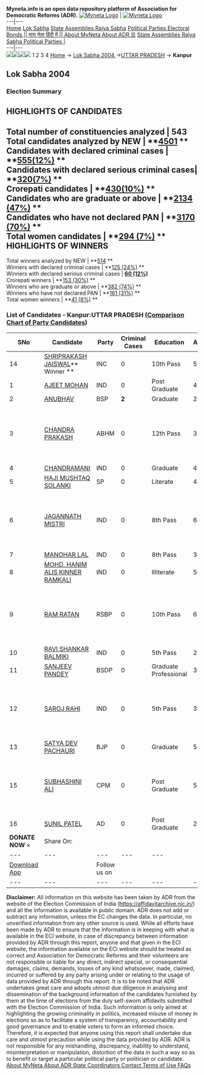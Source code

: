 **Myneta.info is an open data repository platform of Association for Democratic Reforms (ADR).**
[![Myneta Logo](https://www.myneta.info/lib/img/myneta-logo.png)](https://www.myneta.info/) | [![Myneta Logo](https://www.myneta.info/lib/img/adr-logo.png)](https://adrindia.org)  
---|---  
[Home](https://www.myneta.info/) [Lok Sabha](https://www.myneta.info/#ls "Lok Sabha") [ State Assemblies ](https://www.myneta.info/#sa "State Assemblies") [Rajya Sabha](https://www.myneta.info/#rs "Rajya Sabha") [Political Parties ](https://www.myneta.info/party "Political Parties") [ Electoral Bonds ](https://www.myneta.info/electoral_bonds "Electoral Bonds") [ || माय नेता हिंदी में || ](https://translate.google.co.in/translate?prev=hp&hl=en&js=y&u=www.myneta.info&sl=en&tl=hi&history_state0=) [ About MyNeta ](https://adrindia.org/content/about-myneta) [ About ADR ](https://adrindia.org/about-adr/who-we-are) [☰](javascript:void\(0\))
[ State Assemblies ](https://www.myneta.info/#sa "State Assemblies") [ Rajya Sabha ](https://www.myneta.info/#rs "Rajya Sabha") [ Political Parties ](https://www.myneta.info/party "Political Parties")
|   
---|---  
![](https://www.myneta.info/lib/img/banner/banner-1.png)![](https://www.myneta.info/lib/img/banner/banner-2.png)![](https://www.myneta.info/lib/img/banner/banner-3.png)![](https://www.myneta.info/lib/img/banner/banner-4.png)
1  2  3  4 
[Home](https://www.myneta.info/) → [Lok Sabha 2004 ](https://www.myneta.info/loksabha2004/)→[UTTAR PRADESH](https://www.myneta.info/loksabha2004/index.php?action=show_constituencies&state_id=24) → **Kanpur**
### 
## Lok Sabha 2004 
###  Election Summary 
HIGHLIGHTS OF CANDIDATES  
---  
Total number of constituencies analyzed |  543   
Total candidates analyzed by NEW | **[4501](https://www.myneta.info/loksabha2004/index.php?action=summary&subAction=candidates_analyzed&sort=candidate#summary) **  
Candidates with declared criminal cases | **[555(12%)](https://www.myneta.info/loksabha2004/index.php?action=summary&subAction=crime&sort=candidate#summary) **  
Candidates with declared serious criminal cases| **[320(7%)](https://www.myneta.info/loksabha2004/index.php?action=summary&subAction=serious_crime&sort=candidate#summary) **  
Crorepati candidates | **[430(10%)](https://www.myneta.info/loksabha2004/index.php?action=summary&subAction=crorepati&sort=candidate#summary) **  
Candidates who are graduate or above | **[2134 (47%)](https://www.myneta.info/loksabha2004/index.php?action=summary&subAction=education&sort=candidate#summary) **  
Candidates who have not declared PAN | **[3170 (70%)](https://www.myneta.info/loksabha2004/index.php?action=summary&subAction=without_pan&sort=candidate#summary) **  
Total women candidates | **[294 (7%)](https://www.myneta.info/loksabha2004/index.php?action=summary&subAction=women_candidate&sort=candidate#summary) **  
HIGHLIGHTS OF WINNERS  
---  
Total winners analyzed by NEW | **[514](https://www.myneta.info/loksabha2004/index.php?action=summary&subAction=winner_analyzed&sort=candidate#summary) **  
Winners with declared criminal cases | **[125 (24%)](https://www.myneta.info/loksabha2004/index.php?action=summary&subAction=winner_crime&sort=candidate#summary) **  
Winners with declared serious criminal cases | **[60 (12%)](https://www.myneta.info/loksabha2004/index.php?action=summary&subAction=winner_serious_crime&sort=candidate#summary)**  
Crorepati winners | **[153 (30%)](https://www.myneta.info/loksabha2004/index.php?action=summary&subAction=winner_crorepati&sort=candidate#summary) **  
Winners who are graduate or above | **[382 (74%)](https://www.myneta.info/loksabha2004/index.php?action=summary&subAction=winner_education&sort=candidate#summary) **  
Winners who have not declared PAN | **[161 (31%)](https://www.myneta.info/loksabha2004/index.php?action=summary&subAction=winner_without_pan&sort=candidate#summary) **  
Total women winners | **[41 (8%)](https://www.myneta.info/loksabha2004/index.php?action=summary&subAction=winner_women&sort=candidate#summary) **  
### List of Candidates - Kanpur:UTTAR PRADESH ([Comparison Chart of Party Candidates](https://www.myneta.info/loksabha2004/comparisonchart.php?constituency_id=477))
SNo | Candidate| Party| Criminal Cases| Education| Age| Total Assets| Liabilities  
---|---|---|---|---|---|---|---  
14  | [SHRIPRAKASH JAISWAL](https://www.myneta.info/loksabha2004/candidate.php?candidate_id=4527)** Winner ** | INC | 0 | 10th Pass| 59 | Rs 1,91,27,260 ~ 1 Crore+ | Rs 0 ~   
1  | [AJEET MOHAN](https://www.myneta.info/loksabha2004/candidate.php?candidate_id=4540) | IND | 0 | Post Graduate| 49 | Rs 62,70,870 ~ 62 Lacs+ | Rs 2,78,945 ~ 2 Lacs+  
2  | [ANUBHAV](https://www.myneta.info/loksabha2004/candidate.php?candidate_id=4530) | BSP | **2** | Graduate| 26 | Rs 45,000 ~ 45 Thou+ | Rs 0 ~   
3  | [CHANDRA PRAKASH](https://www.myneta.info/loksabha2004/candidate.php?candidate_id=4533) | ABHM | 0 | 12th Pass| 38 | ![](https://myneta.info/image_v2.php?myneta_folder=loksabha2004&candidate_id=4533&col=ta) | ![](https://myneta.info/image_v2.php?myneta_folder=loksabha2004&candidate_id=4533&col=lia)  
4  | [CHANDRAMANI](https://www.myneta.info/loksabha2004/candidate.php?candidate_id=4538) | IND | 0 | Graduate| 41 | Rs 11,86,380 ~ 11 Lacs+ | Rs 0 ~   
5  | [HAJI MUSHTAQ SOLANKI](https://www.myneta.info/loksabha2004/candidate.php?candidate_id=4529) | SP | 0 | Literate| 49 | Rs 1,28,05,719 ~ 1 Crore+ | Rs 0 ~   
6  | [JAGANNATH MISTRI](https://www.myneta.info/loksabha2004/candidate.php?candidate_id=4537) | IND | 0 | 8th Pass| 61 | ![](https://myneta.info/image_v2.php?myneta_folder=loksabha2004&candidate_id=4537&col=ta) | ![](https://myneta.info/image_v2.php?myneta_folder=loksabha2004&candidate_id=4537&col=lia)  
7  | [MANOHAR LAL](https://www.myneta.info/loksabha2004/candidate.php?candidate_id=4541) | IND | 0 | 8th Pass| 38 | Rs 50,000 ~ 50 Thou+ | Rs 0 ~   
8  | [MOHD. HANIM ALIS KINNER RAMKALI](https://www.myneta.info/loksabha2004/candidate.php?candidate_id=4532) | IND | 0 | Illiterate| 50 | Rs 2,30,000 ~ 2 Lacs+ | Rs 0 ~   
9  | [RAM RATAN](https://www.myneta.info/loksabha2004/candidate.php?candidate_id=4539) | RSBP | 0 | 10th Pass| 65 | ![](https://myneta.info/image_v2.php?myneta_folder=loksabha2004&candidate_id=4539&col=ta) | ![](https://myneta.info/image_v2.php?myneta_folder=loksabha2004&candidate_id=4539&col=lia)  
10  | [RAVI SHANKAR BALMIKI](https://www.myneta.info/loksabha2004/candidate.php?candidate_id=4536) | IND | 0 | 5th Pass| 29 | Rs 57,000 ~ 57 Thou+ | Rs 0 ~   
11  | [SANJEEV PANDEY](https://www.myneta.info/loksabha2004/candidate.php?candidate_id=4542) | BSDP | 0 | Graduate Professional| 30 | Rs 3,50,000 ~ 3 Lacs+ | Rs 0 ~   
12  | [SAROJ RAHI](https://www.myneta.info/loksabha2004/candidate.php?candidate_id=4534) | IND | 0 | 5th Pass| 37 | ![](https://myneta.info/image_v2.php?myneta_folder=loksabha2004&candidate_id=4534&col=ta) | ![](https://myneta.info/image_v2.php?myneta_folder=loksabha2004&candidate_id=4534&col=lia)  
13  | [SATYA DEV PACHAURI](https://www.myneta.info/loksabha2004/candidate.php?candidate_id=4528) | BJP | 0 | Graduate| 56 | Rs 92,66,423 ~ 92 Lacs+ | Rs 1,32,540 ~ 1 Lacs+  
15  | [SUBHASHINI ALI](https://www.myneta.info/loksabha2004/candidate.php?candidate_id=4531) | CPM | 0 | Post Graduate| 57 | ![](https://myneta.info/image_v2.php?myneta_folder=loksabha2004&candidate_id=4531&col=ta) | ![](https://myneta.info/image_v2.php?myneta_folder=loksabha2004&candidate_id=4531&col=lia)  
16  | [SUNIL PATEL](https://www.myneta.info/loksabha2004/candidate.php?candidate_id=4535) | AD | 0 | Post Graduate| 29 | Rs 1,39,890 ~ 1 Lacs+ | Rs 0 ~   
|  **DONATE NOW** × |  Share On:  | [](https://api.whatsapp.com/send?text=https%3A%2F%2Fmyneta.info%2Fpunjab2022%2Findex.php%3Faction%3Dshow_constituencies%26state_id%3D19) | [](https://www.facebook.com/sharer/sharer.php?u=https%3A%2F%2Fmyneta.info%2Fpunjab2022%2Findex.php%3Faction%3Dshow_constituencies%26state_id%3D19) | [](https://twitter.com/share?url=https%3A%2F%2Fmyneta.info%2Fpunjab2022%2Findex.php%3Faction%3Dshow_constituencies%26state_id%3D19)  
---|---|---|---|---  
| [ Download App ](https://play.google.com/store/apps/details?id=com.webrosoft.myneta1&pcampaignid=pcampaignidMKT-Other-global-all-co-prtnr-py-PartBadge-Mar2515-1) | [](https://play.google.com/store/apps/details?id=com.webrosoft.myneta1&pcampaignid=pcampaignidMKT-Other-global-all-co-prtnr-py-PartBadge-Mar2515-1) |  Follow us on  | [](https://www.facebook.com/adrindia.org/) | [](https://twitter.com/adrspeaks) | [](https://groups.google.com/g/national-election-watch?hl=en&pli=1) | [](https://www.instagram.com/adrspeaks/) | [](https://www.youtube.com/user/adrspeaks) | [](https://sharechat.com/profile/adrspeaks)  
---|---|---|---|---|---|---|---|---  
**Disclaimer:** All information on this website has been taken by ADR from the website of the Election Commission of India (https://affidavitarchive.nic.in/) and all the information is available in public domain. ADR does not add or subtract any information, unless the EC changes the data. In particular, no unverified information from any other source is used. While all efforts have been made by ADR to ensure that the information is in keeping with what is available in the ECI website, in case of discrepancy between information provided by ADR through this report, anyone and that given in the ECI website, the information available on the ECI website should be treated as correct and Association for Democratic Reforms and their volunteers are not responsible or liable for any direct, indirect special, or consequential damages, claims, demands, losses of any kind whatsoever, made, claimed, incurred or suffered by any party arising under or relating to the usage of data provided by ADR through this report. It is to be noted that ADR undertakes great care and adopts utmost due diligence in analysing and dissemination of the background information of the candidates furnished by them at the time of elections from the duly self-sworn affidavits submitted with the Election Commission of India. Such information is only aimed at highlighting the growing criminality in politics, increased misuse of money in elections so as to facilitate a system of transparency, accountability and good governance and to enable voters to form an informed choice. Therefore, it is expected that anyone using this report shall undertake due care and utmost precaution while using the data provided by ADR. ADR is not responsible for any mishandling, discrepancy, inability to understand, misinterpretation or manipulation, distortion of the data in such a way so as to benefit or target a particular political party or politician or candidate. 
[ About MyNeta ](https://adrindia.org/content/about-myneta) [ About ADR ](https://adrindia.org/about-adr/who-we-are) [ State Coordinators ](https://adrindia.org/about-adr/state-coordinators) [ Contact ](https://adrindia.org/contact-us) [ Terms of Use ](https://adrindia.org/content/adr-terms-use) [ FAQs ](https://adrindia.org/content/faqs)
